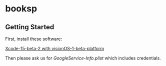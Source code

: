 # booksp

## Getting Started

First, install these software:

[Xcode-15-beta-2 with visionOS-1-beta-platform](https://developer.apple.com/download/all/?q=xcode%2015)

Then please ask us for _GoogleService-Info.plist_ which includes credentials.  
